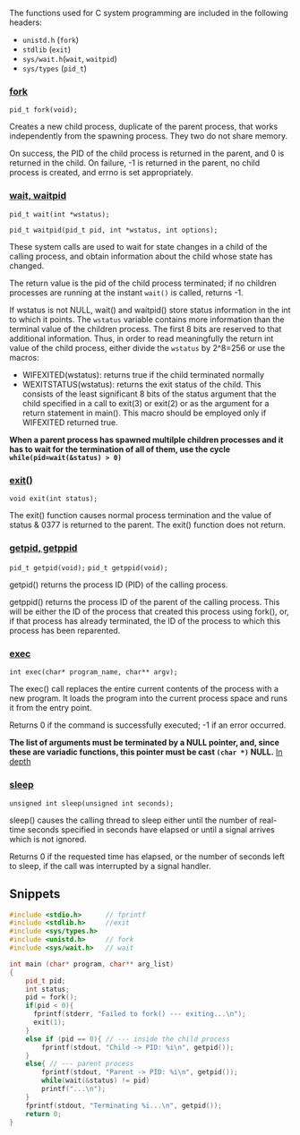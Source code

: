 
The functions used for C system programming are included in the following headers:
- `unistd.h` (`fork`)
- `stdlib` (`exit`)
- `sys/wait.h`(`wait`, `waitpid`)
- `sys/types` (`pid_t`)

### [fork](http://man7.org/linux/man-pages/man2/fork.2.html)

`pid_t fork(void);`

Creates a new child process, duplicate of the parent process, that works independently from the spawning process. They two do not share memory. 

On success, the PID of the child process is returned in the parent, and 0 is returned in the child. On failure, -1 is returned in the parent, no child process is created, and errno is set appropriately.

### [wait, waitpid](http://man7.org/linux/man-pages/man2/wait.2.html)

`pid_t wait(int *wstatus);`

`pid_t waitpid(pid_t pid, int *wstatus, int options);`

These system calls are used to wait for state changes in a child of the calling process, and obtain information about the child whose state has changed.

The return value is the pid of the child  process terminated; if no children processes are running at the instant `wait()` is called, returns -1.

If wstatus is not NULL, wait() and waitpid() store status information in the int to which it points. The `wstatus` variable contains  more information than the terminal value of the children process. The first 8 bits are reserved to that additional information. Thus, in order to read meaningfully the return int value of the child  process, either divide the `wstatus` by 2^8=256 or use the macros:
- WIFEXITED(wstatus): returns true if the child terminated normally
- WEXITSTATUS(wstatus): returns the exit status of the child.  This consists of the least significant 8 bits of the status argument that the child specified in a call to exit(3) or exit(2) or as the argument for a return statement in main(). This macro should be employed only if WIFEXITED returned true.

**When a parent process has spawned multilple children processes and it has to wait for the termination of all of them, use the cycle `while(pid=wait(&status) > 0)`**

### [exit()](http://man7.org/linux/man-pages/man3/exit.3.html)

`void exit(int status);`

The exit() function causes normal process termination and the value of status & 0377 is returned to the parent. The exit() function does not return.

### [getpid, getppid](http://man7.org/linux/man-pages/man2/getpid.2.html)

`pid_t getpid(void);`
`pid_t getppid(void);`

getpid() returns the process ID (PID) of the calling process.  

getppid() returns the process ID of the parent of the calling process.  This will be either the ID of the process that created this
process using fork(), or, if that process has already terminated, the ID of the process to which this process has been reparented.

### [exec](http://pubs.opengroup.org/onlinepubs/9699919799/functions/exec.html)

`int exec(char* program_name, char** argv);`

The exec() call replaces the entire current contents of the process with a new program. It loads the program into the current process space and runs it from the entry point.

Returns 0 if the command is successfully executed; -1 if an error occurred.

**The list of arguments must be terminated by a NULL pointer, and, since these are variadic functions, this pointer must be cast `(char *)` NULL.** [In depth](https://stackoverflow.com/questions/22570978/does-execl-needs-null-as-last-parameter)

### [sleep](http://man7.org/linux/man-pages/man3/sleep.3.html)

`unsigned int sleep(unsigned int seconds);`

sleep() causes the calling thread to sleep either until the number of real-time seconds specified in seconds have elapsed or until a signal arrives which is not ignored.

Returns 0 if the requested time has elapsed, or the number of seconds left to sleep, if the call was interrupted by a signal handler.

## Snippets

```c++
#include <stdio.h>      // fprintf
#include <stdlib.h>     //exit
#include <sys/types.h>   
#include <unistd.h>     // fork
#include <sys/wait.h>   // wait

int main (char* program, char** arg_list)
{
    pid_t pid;
    int status;
    pid = fork();
    if(pid < 0){
      fprintf(stderr, "Failed to fork() --- exiting...\n");
      exit(1);
    }
    else if (pid == 0){ // --- inside the child process
        fprintf(stdout, "Child -> PID: %i\n", getpid());
    }
    else{ // --- parent process
        fprintf(stdout, "Parent -> PID: %i\n", getpid());
        while(wait(&status) != pid)
        printf("...\n");
    }
    fprintf(stdout, "Terminating %i...\n", getpid());
    return 0;
}
```
